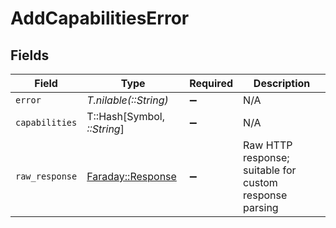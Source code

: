 # AddCapabilitiesError


## Fields

| Field                                                                       | Type                                                                        | Required                                                                    | Description                                                                 |
| --------------------------------------------------------------------------- | --------------------------------------------------------------------------- | --------------------------------------------------------------------------- | --------------------------------------------------------------------------- |
| `error`                                                                     | *T.nilable(::String)*                                                       | :heavy_minus_sign:                                                          | N/A                                                                         |
| `capabilities`                                                              | T::Hash[Symbol, *::String*]                                                 | :heavy_minus_sign:                                                          | N/A                                                                         |
| `raw_response`                                                              | [Faraday::Response](https://www.rubydoc.info/gems/faraday/Faraday/Response) | :heavy_minus_sign:                                                          | Raw HTTP response; suitable for custom response parsing                     |
